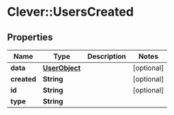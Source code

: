 # Clever::UsersCreated

## Properties
Name | Type | Description | Notes
------------ | ------------- | ------------- | -------------
**data** | [**UserObject**](UserObject.md) |  | [optional] 
**created** | **String** |  | [optional] 
**id** | **String** |  | [optional] 
**type** | **String** |  | 

